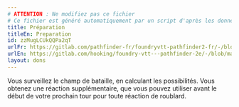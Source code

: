 ```yaml
---
# ATTENTION : Ne modifiez pas ce fichier
# Ce fichier est généré automatiquement par un script d'après les données du module Foundry VTT officiel et de sa traduction
title: Préparation
titleEn: Preparation
id: zzMugLCUkQQPa2qT
urlFr: https://gitlab.com/pathfinder-fr/foundryvtt-pathfinder2-fr/-/blob/master/data/feats/zzMugLCUkQQPa2qT.htm
urlEn: https://gitlab.com/hooking/foundry-vtt---pathfinder-2e/-/blob/master/packs/data/feats.db/preparation.json
layout: dons
---
```

Vous surveillez le champ de bataille, en calculant les possibilités. Vous obtenez une réaction supplémentaire, que vous pouvez utiliser avant le début de votre prochain tour pour toute réaction de roublard.
